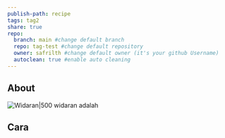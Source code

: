 ```yaml
---
publish-path: recipe
tags: tag2
share: true
repo:
  branch: main #change default branch 
  repo: tag-test #change default repository
  owner: safrilth #change default owner (it's your github Username)
  autoclean: true #enable auto cleaning
---
```


## About
![Widaran|500](https://img-global.cpcdn.com/recipes/332de623a1dfdf4c/1200x630cq70/photo.jpg)
widaran adalah

## Cara
